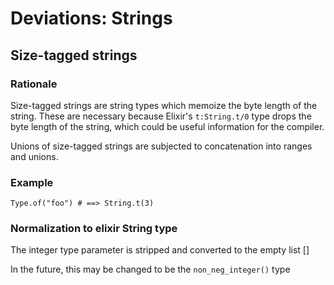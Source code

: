 # Deviations: Strings

## Size-tagged strings

### Rationale

Size-tagged strings are string types which memoize the byte length of
the string.  These are necessary because Elixir's `t:String.t/0` type
drops the byte length of the string, which could be useful information
for the compiler.

Unions of size-tagged strings are subjected to concatenation into ranges
and unions.

### Example

```
Type.of("foo") # ==> String.t(3)
```

### Normalization to elixir String type

The integer type parameter is stripped and converted to the empty list []

In the future, this may be changed to be the `non_neg_integer()` type